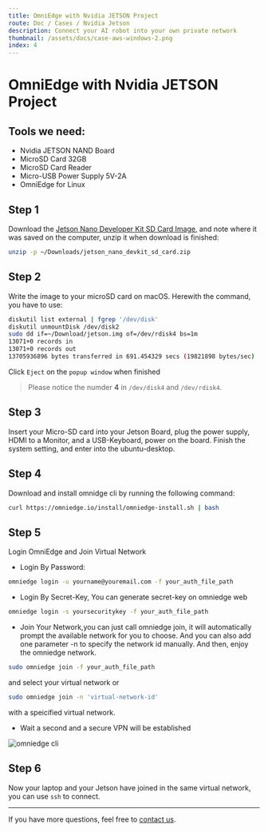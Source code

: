 ```yaml
---
title: OmniEdge with Nvidia JETSON Project
route: Doc / Cases / Nvidia Jetson
description: Connect your AI robot into your own private network
thumbnail: /assets/docs/case-aws-windows-2.png
index: 4
---
```


# OmniEdge with Nvidia JETSON Project

## Tools we need:
- Nvidia JETSON NAND Board
- MicroSD Card 32GB
- MicroSD Card Reader
- Micro-USB Power Supply 5V-2A
- OmniEdge for Linux

## Step 1 
Download the [Jetson Nano Developer Kit SD Card Image](https://developer.nvidia.com/jetson-nano-sd-card-image), and note where it was saved on the computer, unzip it when download is finished:

```bash
unzip -p ~/Downloads/jetson_nano_devkit_sd_card.zip
```

## Step 2 

Write the image to your microSD card on macOS. Herewith the command, you have to use: 

```bash
diskutil list external | fgrep '/dev/disk'
diskutil unmountDisk /dev/disk2
sudo dd if=~/Download/jetson.img of=/dev/rdisk4 bs=1m 
13071+0 records in
13071+0 records out
13705936896 bytes transferred in 691.454329 secs (19821898 bytes/sec)
```
Click `Eject` on the `popup window` when finished 

>Please notice the numder **4** in `/dev/disk4` and `/dev/rdisk4`.

## Step 3 
Insert your Micro-SD card into your Jetson Board, plug the power supply, HDMI to a Monitor, and a USB-Keyboard, power on the board. Finish the system setting, and enter into the ubuntu-desktop. 

## Step 4 
Download and install omnidge cli by running the following command:

``` bash
curl https://omniedge.io/install/omniedge-install.sh | bash
```

## Step 5 

Login OmniEdge and Join Virtual Network

+ Login By Password:

``` bash
omniedge login -u yourname@youremail.com -f your_auth_file_path
```
+ Login By Secret-Key, You can generate secret-key on omniedge web

```bash
omniedge login -s yoursecuritykey -f your_auth_file_path
```

+ Join Your Network,you can just call omniedge join, it will automatically prompt the available network for you to choose. And you can also add one parameter -n to specify the network id manually. And then, enjoy the omniedge network.

```bash
sudo omniedge join -f your_auth_file_path
```
and select your virtual network or

``` bash
sudo omniedge join -n 'virtual-network-id'
```
with a speicified virtual network.

+ Wait a second and a secure VPN will be established

![omniedge cli](/assets/download/OmniEdge-CLI-0.2.0.gif)


## Step 6 
Now your laptop and your Jetson have joined in the same virtual network, you can use `ssh` to connect. 

-----

If you have more questions, feel free to [contact us](mailto:support@omniedge.io).